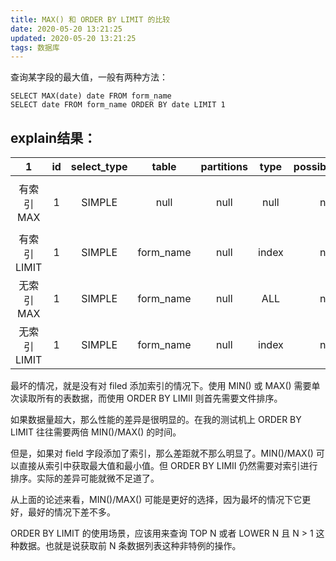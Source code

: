 ```yaml
---
title: MAX() 和 ORDER BY LIMIT 的比较
date: 2020-05-20 13:21:25
updated: 2020-05-20 13:21:25
tags: 数据库
---
```


查询某字段的最大值，一般有两种方法：

```
SELECT MAX(date) date FROM form_name
SELECT date FROM form_name ORDER BY date LIMIT 1
```

<!-- more -->

## explain结果：
| 1 | id | select_type | table | partitions | type | possible_keys | key| key_len | ref | rows | filtered | Extra |
| :---: | :---: | :---: | :---: | :---: | :---: | :---: | :---: | :---: | :---: | :---: | :---: | :---: |
| 有索引MAX | 1 | SIMPLE | null | null | null | null | null | null | null | null | null | Select tables optimized away |
| 有索引LIMIT | 1 | SIMPLE | form_name | null | index | null | ix_ form_name_date | 5 | null | 1 | 100.00 | Using index |
| 无索引MAX | 1 | SIMPLE | form_name | null | ALL | null | null | null | null | 1216666 | 100.00 | null |
| 无索引LIMIT | 1 | SIMPLE | form_name | null | index | null | ix_live_stream_date | 5 | null | 1 | 100.00 | Using index |
最坏的情况，就是没有对 filed 添加索引的情况下。使用 MIN() 或 MAX() 需要单次读取所有的表数据，而使用 ORDER BY LIMII 则首先需要文件排序。

如果数据量超大，那么性能的差异是很明显的。在我的测试机上 ORDER BY LIMIT 往往需要两倍 MIN()/MAX() 的时间。

但是，如果对 field 字段添加了索引，那么差距就不那么明显了。MIN()/MAX() 可以直接从索引中获取最大值和最小值。但 ORDER BY LIMII 仍然需要对索引进行排序。实际的差异可能就微不足道了。

从上面的论述来看，MIN()/MAX() 可能是更好的选择，因为最坏的情况下它更好，最好的情况下差不多。

ORDER BY LIMIT 的使用场景，应该用来查询 TOP N 或者 LOWER N 且 N > 1 这种数据。也就是说获取前 N 条数据列表这种非特例的操作。
